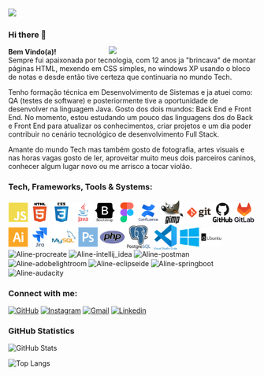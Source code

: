 <img align="left" width="150px" style="margin-top:-20px" src="https://i.ibb.co/NFWftfF/IMG-5378sembg22.png">

### Hi there 👋
**Bem Vindo(a)!** <br>
<img align="right" width="300px" style="margin-top:-20px" src="https://github.com/alineccorrea/alineccorrea/assets/17708577/d42341eb-92d2-4e41-b292-8e03440fbb27"> 
Sempre fui apaixonada por tecnologia, com 12 anos ja "brincava" de montar páginas HTML, mexendo em CSS simples, no windows XP usando o bloco de notas e desde então tive certeza que continuaria no mundo Tech.

Tenho formação técnica em Desenvolvimento de Sistemas e ja atuei como: QA (testes de software) e posteriormente tive a oportunidade de desenvolver na linguagem Java. Gosto dos dois mundos: Back End e Front End. No momento, estou estudando um pouco das linguagens dos do Back e Front End para atualizar os conhecimentos, criar projetos e um dia poder contribuir no cenário tecnológico de desenvolvimento Full Stack.

Amante do mundo Tech mas também gosto de fotografia, artes visuais e nas horas vagas gosto de ler, aproveitar muito meus dois parceiros caninos, conhecer algum lugar novo ou me arrisco a tocar violão.
### Tech, Frameworks, Tools & Systems: 
<div style="display: inline_block">
  <img align="center" alt="Aline-Js" width="40" src="https://raw.githubusercontent.com/devicons/devicon/master/icons/javascript/javascript-plain.svg">
  <img align="center" alt="Aline-HTML" width="40" src="https://raw.githubusercontent.com/devicons/devicon/master/icons/html5/html5-original-wordmark.svg">
  <img align="center" alt="Aline-CSS" width="40" src="https://raw.githubusercontent.com/devicons/devicon/master/icons/css3/css3-original-wordmark.svg">
  <img align="center" alt="Aline-java" width="40" src="https://raw.githubusercontent.com/devicons/devicon/master/icons/java/java-original-wordmark.svg">
  <img align="center" alt="Aline-bootstrap" width="40" src="https://raw.githubusercontent.com/devicons/devicon/master/icons/bootstrap/bootstrap-plain-wordmark.svg">
  <img align="center" alt="Aline-figma" width="40" src="https://raw.githubusercontent.com/devicons/devicon/master/icons/figma/figma-original.svg">
  <img align="center" alt="Aline-confluence" width="40" src="https://raw.githubusercontent.com/devicons/devicon/master/icons/confluence/confluence-original-wordmark.svg">
  <img align="center" alt="Aline-gimp" width="50" src="https://raw.githubusercontent.com/devicons/devicon/master/icons/gimp/gimp-original-wordmark.svg">
  <img align="center" alt="Aline-git" width="50" src="https://raw.githubusercontent.com/devicons/devicon/master/icons/git/git-original-wordmark.svg">
  <img align="center" alt="Aline-github" width="40" src="https://raw.githubusercontent.com/devicons/devicon/master/icons/github/github-original-wordmark.svg">
  <img align="center" alt="Aline-gitlab" width="40" src="https://raw.githubusercontent.com/devicons/devicon/master/icons/gitlab/gitlab-original-wordmark.svg">
  <img align="center" alt="Aline-illustrator" width="40" src="https://raw.githubusercontent.com/devicons/devicon/master/icons/illustrator/illustrator-plain.svg">
  <img align="center" alt="Aline-jira" width="40" src="https://raw.githubusercontent.com/devicons/devicon/master/icons/jira/jira-original-wordmark.svg">
  <img align="center" alt="Aline-mysql" width="50" src="https://raw.githubusercontent.com/devicons/devicon/master/icons/mysql/mysql-original-wordmark.svg">
  <img align="center" alt="Aline-photoshop" width="40" src="https://raw.githubusercontent.com/devicons/devicon/master/icons/photoshop/photoshop-plain.svg">
  <img align="center" alt="Aline-php" width="50" src="https://raw.githubusercontent.com/devicons/devicon/master/icons/php/php-original.svg">
  <img align="center" alt="Aline-postgreSQL" width="50" src="https://raw.githubusercontent.com/devicons/devicon/master/icons/postgresql/postgresql-original-wordmark.svg">
  <img align="center" alt="Aline-vscode" width="50" src="https://raw.githubusercontent.com/devicons/devicon/master/icons/vscode/vscode-original-wordmark.svg">
  <img align="center" alt="Aline-windows" width="40" src="https://raw.githubusercontent.com/devicons/devicon/master/icons/windows8/windows8-original.svg">
  <img align="center" alt="Aline-ubuntu" width="40" src="https://raw.githubusercontent.com/devicons/devicon/master/icons/ubuntu/ubuntu-plain-wordmark.svg">
  <img align="center" alt="Aline-procreate" width="40" src="https://procreate-assets-cdn.procreate.art/img/icon-white.5243ff5.png">
  <img align="center" alt="Aline-intellij_idea" src="https://img.shields.io/badge/-intellij_idea-%23000000?style=for-the-badge&logo=intellijidea&logoColor=white">
  <img align="center" alt="Aline-postman" src="https://img.shields.io/badge/-postman-FF6C37?style=for-the-badge&logo=postman&logoColor=white">
  <img align="center" alt="Aline-adobelightroom" src="https://img.shields.io/badge/-adobe_lightroom-001D34?style=for-the-badge&logo=adobelightroom&logoColor=white">
  <img align="center" alt="Aline-eclipseide" src="https://img.shields.io/badge/-eclipse_ide-2C2255?style=for-the-badge&logo=eclipseide&logoColor=white">
  <img align="center" alt="Aline-springboot" src="https://img.shields.io/badge/-spring_boot-6DB33F?style=for-the-badge&logo=springboot&logoColor=white">
  <img align="center" alt="Aline-audacity" src="https://img.shields.io/badge/-audacity-0000CC?style=for-the-badge&logo=audacity&logoColor=white">
</div>

### Connect with me: 
[![GitHub](https://img.shields.io/badge/alineccorrea-000?style=for-the-badge&logo=github&logoColor=0E76A8)](https://github.com/alineccorrea)
[![Instagram](https://img.shields.io/badge/-Instagram-%23E4405F?style=for-the-badge&logo=instagram&logoColor=white)](https://instagram.com/aline_carvalhoc/)
[![Gmail](https://img.shields.io/badge/Gmail-D14836?style=for-the-badge&logo=gmail&logoColor=white)](mailto:alineccorrea97@gmail.com)
[![Linkedin](https://img.shields.io/badge/-LinkedIn-%230077B5?style=for-the-badge&logo=linkedin&logoColor=white)](https://www.linkedin.com/in/aline-carvalho-correa/)

### GitHub Statistics
![GitHub Stats](https://github-readme-stats.vercel.app/api?username=alineccorrea&theme=transparent&bg_color=000&border_color=30A3DC&show_icons=true&icon_color=30A3DC&title_color=E94D5F&text_color=FFF)

![Top Langs](https://github-readme-stats-git-masterrstaa-rickstaa.vercel.app/api/top-langs/?username=alineccorrea&layout=compact&bg_color=000&border_color=30A3DC&title_color=E94D5F&text_color=FFF)